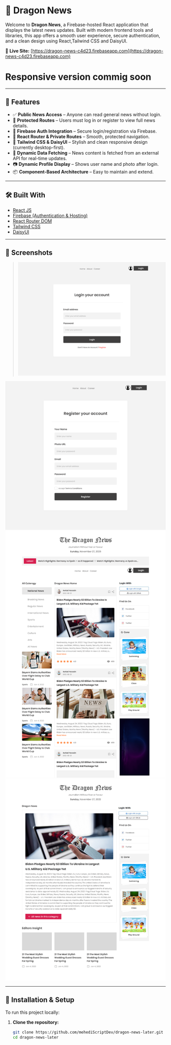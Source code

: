 # 📰 Dragon News

Welcome to **Dragon News**, a Firebase-hosted React application that displays the latest news updates. Built with modern frontend tools and libraries, this app offers a smooth user experience, secure authentication, and a clean design using React,Tailwind CSS and DaisyUI.

🔗 **Live Site:** [https://dragon-news-c4d23.firebaseapp.com](https://dragon-news-c4d23.firebaseapp.com)

# Responsive version commig soon

---

## 🚀 Features

- ✅ **Public News Access** – Anyone can read general news without login.
- 🔐 **Protected Routes** – Users must log in or register to view full news details.
- 👤 **Firebase Auth Integration** – Secure login/registration via Firebase.
- 🧭 **React Router & Private Routes** – Smooth, protected navigation.
- 🎨 **Tailwind CSS & DaisyUI** – Stylish and clean responsive design (currently desktop-first).
- 📡 **Dynamic Data Fetching** – News content is fetched from an external API for real-time updates.
- 📷 **Dynamic Profile Display** – Shows user name and photo after login.
- 📦 **Component-Based Architecture** – Easy to maintain and extend.

---

## 🛠️ Built With

- [React JS](https://reactjs.org/)
- [Firebase (Authentication & Hosting)](https://firebase.google.com/)
- [React Router DOM](https://reactrouter.com/)
- [Tailwind CSS](https://tailwindcss.com/)
- [DaisyUI](https://daisyui.com/)

---

## 📸 Screenshots

> <img src="./design/auth-layout-login.png" alt="Homepage Screenshot" width="600" />
<img src="./design/auth-layout-register.png" alt="Login Page Screenshot" width="600" />
<img src="./design/home-layout.png" alt="News Details Screenshot" width="600" />
<img src="./design/news-details-layout.png" alt="User Profile Screenshot" width="600" />

---

## 🧪 Installation & Setup

To run this project locally:

1. **Clone the repository:**

   ```bash
   git clone https://github.com/mehediScriptDev/dragon-news-later.git
   cd dragon-news-later

